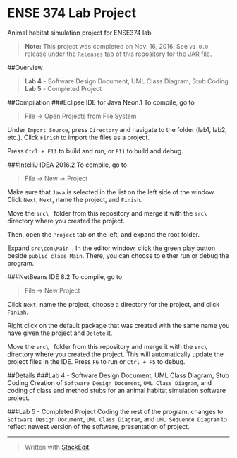 
# ENSE 374 Lab Project
Animal habitat simulation project for ENSE374 lab

> **Note:** This project was completed on Nov. 16, 2016.
> See `v1.0.0` release under the `Releases` tab of this repository for the JAR file.

##Overview
>**Lab 4** - Software Design Document, UML Class Diagram, Stub Coding  
>**Lab 5** - Completed Project

##Compilation
###Eclipse IDE for Java Neon.1
To compile, go to
>File -> Open Projects from File System

Under `Import Source`, press `Directory` and navigate to the folder (lab1, 
lab2, etc.). Click `Finish` to import the files as a project.

Press `Ctrl + F11` to build and run, or `F11` to build and debug.

###IntelliJ IDEA 2016.2
To compile, go to  
>File -> New -> Project

Make sure that `Java` is selected in the list on the left side of the window.
Click `Next`, `Next`, name the project, and `Finish`.  

Move the `src\ ` folder from this repository and merge it with the `src\ ` 
directory where you created the project.  

Then, open the `Project` tab on the left, and expand the root folder. 

Expand `src\com\Main `. In the editor window, click the green play button beside `public class Main`. There, you can choose to either run or debug the program.

###NetBeans IDE 8.2
To compile, go to
>File -> New Project  

Click `Next`, name the project, choose a directory for the project, and click 
`Finish`.

Right click on the default package that was created with the same name you 
have given the project and `Delete` it.

Move the `src\ ` folder from this repository and merge it with the `src\ ` 
directory where you created the project. This will automatically update the 
project files in the IDE. Press `F6` to run or `Ctrl + F5` to debug.


##Details
###Lab 4 - Software Design Document, UML Class Diagram, Stub Coding
Creation of `Software Design Document`, `UML Class Diagram`, and coding of class and method stubs for an animal habitat simulation software project.

###Lab 5 - Completed Project
Coding the rest of the program, changes to `Software Design Document`, `UML Class Diagram`, and `UML Sequence Diagram` to reflect newest version of the software, presentation of project.

---
> Written with [StackEdit](https://stackedit.io/).